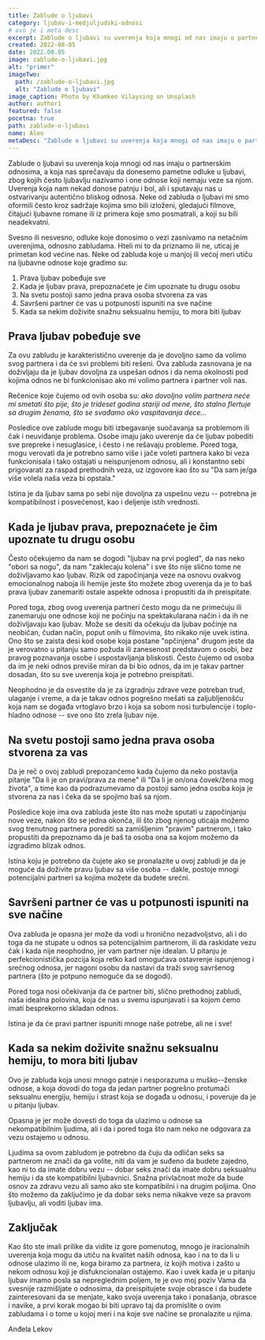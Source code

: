 ```yaml
---
title: Zablude o ljubavi
category: ljubav-i-medjuljudski-odnosi
# ovo je i meta desc
excerpt: Zablude o ljubavi su uverenja koja mnogi od nas imaju o partnerskim odnosima, a koja nas sprečavaju da donesemo pametne odluke u ljubavi.
created: 2022-08-05
date: 2022.08.05
image: zablude-o-ljubavi.jpg
alt: "primer"
imageTwo:
  path: /zablude-o-ljubavi.jpg
  alt: "Zablude o ljubavi"
image_caption: Photo by Khamkeo Vilaysing on Unsplash
author: author1
featured: false
pocetna: true
path: zablude-o-ljubavi
name: Aloo
metaDesc: "Zablude o ljubavi su uverenja koja mnogi od nas imaju o partnerskim odnosima, a koja nas sprečavaju da donesemo pametne odluke u ljubavi."
---
```



Zablude o ljubavi su uverenja koja mnogi od nas imaju o partnerskim
odnosima, a koja nas sprečavaju da donesemo pametne odluke u ljubavi,
zbog kojih često ljubavlju nazivamo i one odnose koji nemaju veze sa
njom. Uverenja koja nam nekad donose patnju i bol, ali i sputavaju nas u
ostvarivanju autentično bliskog odnosa. Neke od zabluda o ljubavi mi smo
oformili često kroz sadržaje kojima smo bili izloženi, gledajući
filmove, čitajući ljubavne romane ili iz primera koje smo posmatrali, a
koji su bili neadekvatni.

Svesno ili nesvesno, odluke koje donosimo o vezi zasnivamo na netačnim
uverenjima, odnosno zabludama. Hteli mi to da priznamo ili ne, uticaj je
primetan kod većine nas. Neke od zabluda koje u manjoj ili većoj meri
utiču na ljubavne odnose koje gradimo su:

1.  Prava ljubav pobeđuje sve
2.  Kada je ljubav prava, prepoznaćete je čim upoznate tu drugu osobu
3.  Na svetu postoji samo jedna prava osoba stvorena za vas
4.  Savršeni partner će vas u potpunosti ispuniti na sve načine
5.  Kada sa nekim doživite snažnu seksualnu hemiju, to mora biti ljubav

## Prava ljubav pobeđuje sve

Za ovu zabludu je karakteristično uverenje da je dovoljno samo da volimo
svog partnera i da će svi problemi biti rešeni. Ova zabluda zasnovana je
na doživljaju da je ljubav dovoljna za uspešan odnos i da nema okolnosti
pod kojima odnos ne bi funkcionisao ako mi volimo partnera i partner
voli nas.

Rečenice koje čujemo od ovih osoba su: *ako dovoljno volim partnera neće
mi smetati što pije, što je trideset godina stariji od mene, što stalno
flertuje sa drugim ženama, što se svađamo oko vaspitavanja dece\...*

Posledice ove zablude mogu biti izbegavanje suočavanja sa problemom ili
čak i neuviđanje problema. Osobe imaju jako uverenje da će ljubav
pobediti sve prepreke i nesuglasice, i često i ne rešavaju probleme.
Pored toga, mogu verovati da je potrebno samo više i jače voleti
partnera kako bi veza funkcionisala i tako ostajati u neispunjenom
odnosu, ali i konstantno sebi prigovarati za raspad prethodnih veza, uz
izgovore kao što su "Da sam je/ga više volela naša veza bi opstala."

Istina je da ljubav sama po sebi nije dovoljna za uspešnu vezu --
potrebna je kompatibilnost i posvećenost, kao i deljenje istih
vrednosti.

## Kada je ljubav prava, prepoznaćete je čim upoznate tu drugu osobu

Često očekujemo da nam se dogodi "ljubav na prvi pogled", da nas neko
"obori sa nogu", da nam "zaklecaju kolena" i sve što nije slično tome ne
doživljavamo kao ljubav. Rizik od započinjanja veze na osnovu ovakvog
emocionalnog naboja ili hemije jeste što možete zbog uverenja da je to
baš prava ljubav zanemariti ostale aspekte odnosa i propustiti da ih
preispitate.

Pored toga, zbog ovog uverenja partneri često mogu da ne primećuju ili
zanemaruju one odnose koji ne počinju na spektakularana način i da ih ne
doživljavaju kao ljubav. Može se desiti da očekuju da ljubav počinje na
neobičan, čudan način, poput onih u filmovima, što nikako nije uvek
istina. Ono što se zaista desi kod osobe koja postane "opčinjena" drugom
jeste da je verovatno u pitanju samo požuda ili zanesenost predstavom o
osobi, bez pravog poznavanja osobe i uspostavljanja bliskosti. Često
čujemo od osoba da im je neki odnos previše miran da bi bio odnos, da im
je takav partner dosadan, što su sve uverenja koja je potrebno
preispitati.

Neophodno je da osvestite da je za izgradnju zdrave veze potreban trud,
ulaganje i vreme, a da je takav odnos pogrešno mešati sa zaljubljenošću
koja nam se događa vrtoglavo brzo i koja sa sobom nosi turbulencije i
toplo-hladno odnose -- sve ono što zrela ljubav nije.

## Na svetu postoji samo jedna prava osoba stvorena za vas

Da je reč o ovoj zabludi prepozanćemo kada čujemo da neko postavlja
pitanje "Da li je on pravi/prava za mene" ili "Da li je on/ona
čovek/žena mog života", a time kao da podrazumevamo da postoji samo
jedna osoba koja je stvorena za nas i čeka da se spojimo baš sa njom.

Posledice koje ima ova zabluda jeste što nas može sputati u započinjanju
nove veze, nakon što se jedna okonča, ili što zbog njenog uticaja možemo
svog trenutnog partnera porediti sa zamišljenim "pravim" partnerom, i
tako propustiti da prepoznamo da je baš ta osoba ona sa kojom možemo da
izgradimo blizak odnos.

Istina koju je potrebno da čujete ako se pronalazite u ovoj zabludi je
da je moguće da doživite pravu ljubav sa više osoba -- dakle, postoje
mnogi potencijalni partneri sa kojima možete da budete srećni.

## Savršeni partner će vas u potpunosti ispuniti na sve načine

Ova zabluda je opasna jer može da vodi u hronično nezadvoljstvo, ali i
do toga da ne stupate u odnos sa potencijalnim partnerom, ili da
raskidate vezu čak i kada nije neophodno, jer vam partner nije idealan.
U pitanju je perfekcionistička pozcija koja retko kad omogućava
ostavrenje ispunjenog i srećnog odnosa, jer nagoni osobu da nastavi da
traži svog savršenog partnera (što je potpuno nemoguće da se dogodi).

Pored toga nosi očekivanja da će partner biti, slično prethodnoj
zabludi, naša idealna polovina, koja će nas u svemu ispunjavati i sa
kojom ćemo imati besprekorno skladan odnos.

Istina je da će pravi partner ispuniti mnoge naše potrebe, ali ne i sve!

## Kada sa nekim doživite snažnu seksualnu hemiju, to mora biti ljubav

Ovo je zabluda koja unosi mnogo patnje i nesporazuma u muško--ženske
odnose, a koja dovodi do toga da jedan partner pogrešno protumači
seksualnu energiju, hemiju i strast koja se događa u odnosu, i poveruje
da je u pitanju ljubav.

Opasna je jer može dovesti do toga da ulazimo u odnose sa
nekompatibilnim ljudima, ali i da i pored toga što nam neko ne odgovara
za vezu ostajemo u odnosu.

Ljudima sa ovom zabludom je potrebno da čuju da odličan seks sa
partnerom ne znači da ga volite, niti da vam je suđeno da budete
zajedno, kao ni to da imate dobru vezu -- dobar seks znači da imate
dobru seksualnu hemiju i da ste kompatibilni ljubavnici. Snažna
privlačnost može da bude osnov za zdravu vezu ali samo ako ste
kompatibilni i na drugim poljima. Ono što možemo da zaključimo je da
dobar seks nema nikakve veze sa pravom ljubavlju, ali voditi ljubav ima.

## Zaključak

Kao što ste imali prilike da vidite iz gore pomenutog, mnogo je
iracionalnih uverenja koja mogu da utiču na kvalitet naših odnosa, kao i
na to da li u odnose ulazimo ili ne, koga biramo za partnera, iz kojih
motiva i zašto u nekom odnosu koji je disfukncionalan ostajemo. Kao i
uvek kada je u pitanju ljubav imamo posla sa nepreglednim poljem, te je
ovo moj poziv Vama da svesnije razmišljate o odnosima, da preispitujete
svoje obrasce i da budete zainteresovani da se menjate, kako svoja
uverenja tako i ponašanja, obrasce i navike, a prvi korak mogao bi biti
upravo taj da promislite o ovim zabludama i o tome u kojoj meri i na
koje sve načine se pronalazite u njima.

Anđela Lekov

